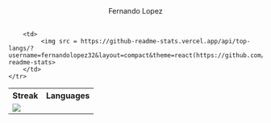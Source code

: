 <!--
**fernandolopez32/fernandolopez32** is a ✨ _special_ ✨ repository because its `README.md` (this file) appears on your GitHub profile.

Here are some ideas to get you started:

- 🔭 I’m currently working on ...
- 🌱 I’m currently learning ...
- 👯 I’m looking to collaborate on ...
- 🤔 I’m looking for help with ...
- 💬 Ask me about ...
- 📫 How to reach me: ...
- 😄 Pronouns: ...
- ⚡ Fun fact: ...
-->

<div align="center"
    <h1>
        Fernando Lopez
    </h1>
</div>
<br>
<table align = "center">
    <tr>
        <th>Streak</th>
        <th>Languages</th>
    </tr>
    <tr>
        <td>
            <img src =https://streak-stats.demolab.com?user=fernandolopez32&theme=react(https://git.io/streak-stats>
        </td>
           
        <td>
             <img src = https://github-readme-stats.vercel.app/api/top-langs/?username=fernandolopez32&layout=compact&theme=react(https://github.com/anuraghazra/github-readme-stats>
        </td>        
    </tr>
</table>

<!-- [![GitHub Streak](https://streak-stats.demolab.com?user=fernandolopez32&theme=react)](https://git.io/streak-stats)

[![Top Langs](https://github-readme-stats.vercel.app/api/top-langs/?username=fernandolopez32&layout=compact&theme=react)](https://github.com/anuraghazra/github-readme-stats) -->
